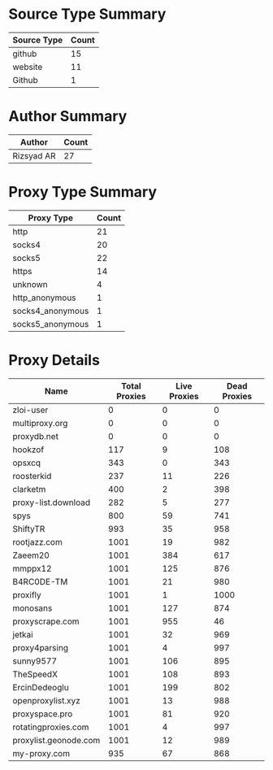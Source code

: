 # Source Type Summary

| Source Type | Count |
|-------------|-------|
| github | 15 |
| website | 11 |
| Github | 1 |


# Author Summary

| Author | Count |
|--------|-------|
| Rizsyad AR | 27 |


# Proxy Type Summary

| Proxy Type | Count |
|------------|-------|
| http | 21 |
| socks4 | 20 |
| socks5 | 22 |
| https | 14 |
| unknown | 4 |
| http_anonymous | 1 |
| socks4_anonymous | 1 |
| socks5_anonymous | 1 |


# Proxy Details

| Name | Total Proxies | Live Proxies | Dead Proxies |
|------|---------------|--------------|---------------|
| zloi-user | 0 | 0 | 0 |
| multiproxy.org | 0 | 0 | 0 |
| proxydb.net | 0 | 0 | 0 |
| hookzof | 117 | 9 | 108 |
| opsxcq | 343 | 0 | 343 |
| roosterkid | 237 | 11 | 226 |
| clarketm | 400 | 2 | 398 |
| proxy-list.download | 282 | 5 | 277 |
| spys | 800 | 59 | 741 |
| ShiftyTR | 993 | 35 | 958 |
| rootjazz.com | 1001 | 19 | 982 |
| Zaeem20 | 1001 | 384 | 617 |
| mmppx12 | 1001 | 125 | 876 |
| B4RC0DE-TM | 1001 | 21 | 980 |
| proxifly | 1001 | 1 | 1000 |
| monosans | 1001 | 127 | 874 |
| proxyscrape.com | 1001 | 955 | 46 |
| jetkai | 1001 | 32 | 969 |
| proxy4parsing | 1001 | 4 | 997 |
| sunny9577 | 1001 | 106 | 895 |
| TheSpeedX | 1001 | 108 | 893 |
| ErcinDedeoglu | 1001 | 199 | 802 |
| openproxylist.xyz | 1001 | 13 | 988 |
| proxyspace.pro | 1001 | 81 | 920 |
| rotatingproxies.com | 1001 | 4 | 997 |
| proxylist.geonode.com | 1001 | 12 | 989 |
| my-proxy.com | 935 | 67 | 868 |
